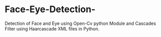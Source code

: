 # Face-Eye-Detection-
Detection of Face and Eye  using Open-Cv python Module and Cascades Filter using Haarcascade XML files in Python. 
